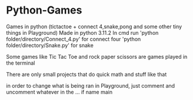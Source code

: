 # Python-Games
Games in python (tictactoe + connect 4,snake,pong and some other tiny things in Playground)
Made in python 3.11.2
In cmd run 'python folder/directory/Connect_4.py' for connect four 'python folder/directory/Snake.py' for snake

Some games like Tic Tac Toe and rock paper scissors are games played in the terminal

There are only small projects that do quick math and stuff like that

in order to change what is being ran in Playground, just comment and uncomment whatever in the 
... if name main
